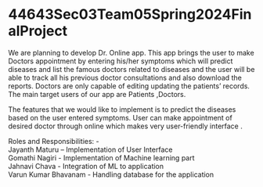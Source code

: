 # 44643Sec03Team05Spring2024FinalProject

We are planning to develop Dr. Online app. This app brings the user to  make Doctors appointment by entering his/her symptoms which will predict diseases and list the famous  doctors related to diseases  and the user will be able to track all his previous doctor consultations and also download the reports. Doctors are only capable of editing updating the patients’ records.
The main target users of our app are Patients ,Doctors.

The features that we  would like to implement is to predict the diseases based on the user entered symptoms. User can make appointment of desired doctor through online which makes very user-friendly interface .

 Roles and Responsibilities: - <br>
Jayanth Maturu – Implementation of User Interface<br>
Gomathi Nagiri - Implementation of Machine learning part<br>
Jahnavi Chava - Integration of ML to application<br>
Varun Kumar Bhavanam - Handling database for the application<br>

